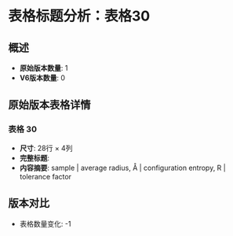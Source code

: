 # 表格标题分析：表格30

## 概述
- **原始版本数量**: 1
- **V6版本数量**: 0

## 原始版本表格详情

### 表格 30
- **尺寸**: 28行 × 4列
- **完整标题**: 
- **内容摘要**: sample | average radius, Å | configuration entropy, R | tolerance factor

## 版本对比

- 表格数量变化: -1